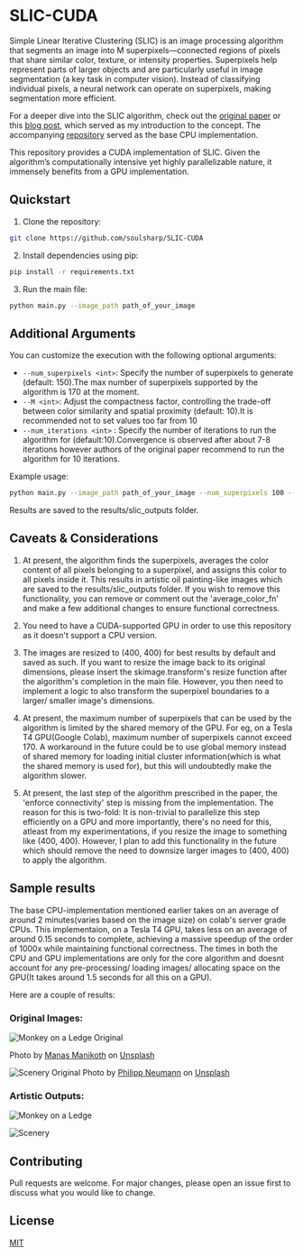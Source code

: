# SLIC-CUDA

Simple Linear Iterative Clustering (SLIC) is an image processing algorithm that segments an image into M superpixels—connected regions of pixels that share similar color, texture, or intensity properties. Superpixels help represent parts of larger objects and are particularly useful in image segmentation (a key task in computer vision). Instead of classifying individual pixels, a neural network can operate on superpixels, making segmentation more efficient. 

For a deeper dive into the SLIC algorithm, check out the [original paper](https://ieeexplore.ieee.org/document/6205760) or this [blog post](https://darshita1405.medium.com/superpixels-and-slic-6b2d8a6e4f08), which served as my introduction to the concept. The accompanying [repository](https://github.com/darshitajain/SLIC) served as the base CPU implementation.

This repository provides a CUDA implementation of SLIC. Given the algorithm’s computationally intensive yet highly parallelizable nature, it immensely benefits from a GPU implementation.

## Quickstart

1. Clone the repository:

```bash
git clone https://github.com/soulsharp/SLIC-CUDA
```

2. Install dependencies using pip:

```bash
pip install -r requirements.txt
```

3. Run the main file:

```bash
python main.py --image_path path_of_your_image
```

## Additional Arguments  
You can customize the execution with the following optional arguments:  

- `--num_superpixels <int>`: Specify the number of superpixels to generate (default: 150).The max number of superpixels supported by the algorithm is 170 at the moment. 
- `--M <int>`: Adjust the compactness factor, controlling the trade-off between color similarity and spatial proximity (default: 10).It is recommended not to set values too far from 10
- `--num_iterations <int>` : Specify the number of iterations to run the algorithm for (default:10).Convergence is observed after about 7-8 iterations however authors of the original paper recommend to run the algorithm for 10 iterations.

Example usage:  
```bash
python main.py --image_path path_of_your_image --num_superpixels 100 --M 8 --num_iterations 7
```

Results are saved to the results/slic_outputs folder.

## Caveats & Considerations
1. At present, the algorithm finds the superpixels, averages the color content of all pixels belonging to a superpixel, and assigns this color to all pixels inside it. This results in artistic oil painting-like images which are saved to the results/slic_outputs folder. If you wish to remove this functionality, you can remove or comment out the 'average_color_fn' and make a few additional changes to ensure functional correctness.

2. You need to have a CUDA-supported GPU in order to use this repository as it doesn't support a CPU version.

3. The images are resized to (400, 400) for best results by default and saved as such. If you want to resize the image back to its original dimensions, please insert the skimage.transform's resize function after the algorithm's completion in the main file. However, you then need to implement a logic to also transform the superpixel boundaries to a larger/ smaller image's dimensions.

4. At present, the maximum number of superpixels that can be used by the algorithm is limited by the shared memory of the GPU. For eg, on a Tesla T4 GPU(Google Colab), maximum number of superpixels cannot exceed 170.
A workaround in the future could be to use global memory instead of shared memory for loading initial cluster information(which is what the shared memory is used for), but this will undoubtedly make the algorithm slower.

5. At present, the last step of the algorithm prescribed in the paper, the 'enforce connectivity' step is missing from the implementation. The reason for this is two-fold: It is non-trivial to parallelize this step efficiently on a GPU and more importantly, there's no need for this, atleast from my experimentations, if you resize the image to something like (400, 400). However, I plan to add this functionality in the future which should remove the need to downsize larger images to (400, 400) to apply the algorithm. 

## Sample results

The base CPU-implementation mentioned earlier takes on an average of around 2 minutes(varies based on the image size) on colab's server grade CPUs. 
This implementaion, on a Tesla T4 GPU, takes less on an average of around 0.15 seconds to complete, achieving a massive speedup of the order of 1000x while maintaining functional correctness. The times in both the CPU and GPU implementations are only for the core algorithm and doesnt account for any pre-processing/ loading images/ allocating space on the GPU(It takes around 1.5 seconds for all this on a GPU).

Here are a couple of results:

### Original Images: 
![Monkey on a Ledge Original](results\images\manas-manikoth-t3BPY1BCAAc-unsplash.jpg)  

Photo by <a href="https://unsplash.com/@manasmanikoth?utm_content=creditCopyText&utm_medium=referral&utm_source=unsplash">Manas Manikoth</a> on <a href="https://unsplash.com/photos/a-monkey-sitting-on-a-ledge-t3BPY1BCAAc?utm_content=creditCopyText&utm_medium=referral&utm_source=unsplash">Unsplash</a>
      
![Scenery Original](results\images\philipp-neumann-DHijgFy-OkI-unsplash.jpg)
 Photo by <a href="https://unsplash.com/@philneumn?utm_content=creditCopyText&utm_medium=referral&utm_source=unsplash">Philipp Neumann</a> on <a href="https://unsplash.com/photos/green-trees-near-lake-under-white-clouds-and-blue-sky-during-daytime-DHijgFy-OkI?utm_content=creditCopyText&utm_medium=referral&utm_source=unsplash">Unsplash</a>
      
      
### Artistic Outputs:
![Monkey on a Ledge](results\slic_outputs\SLIC_Output_manas-manikoth-t3BPY1BCAAc-unsplash.jpg)

![Scenery](results\slic_outputs\SLIC_Output_philipp-neumann-DHijgFy-OkI-unsplash.jpg)

## Contributing

Pull requests are welcome. For major changes, please open an issue first
to discuss what you would like to change.

## License

[MIT](https://choosealicense.com/licenses/mit/)